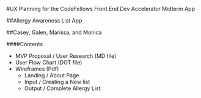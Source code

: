 #UX Planning for the CodeFellows Front End Dev Accelerator Midterm App

##Allergy Awareness List App

##Casey, Galen, Marissa, and Monica

####Contents
- MVP Proposal / User Research (MD file)
- User Flow Chart (DOT file)
- Wireframes (Pdf)
  - Landing / About Page
  - Input / Creating a New list
  - Output / Complete Allergy List
